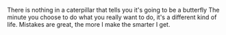 There is nothing in a caterpillar that tells you it's going to be a butterfly
The minute you choose to do what you really want to do, it's a different kind of life.
Mistakes are great, the more I make the smarter I get.
